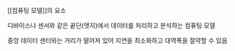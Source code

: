 [[컴퓨팅 모델]]의 요소

디바이스나 센서와 같은 끝단(엣지)에서 데이터를 처리하고 분석하는 컴퓨팅 모델

중앙 데이터 센터와는 거리가 떨어져 있어 지연을 최소화하고 대역폭을 절약할 수 있음